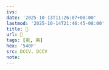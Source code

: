 ```yaml
---
ivs:
date: '2025-10-13T11:26:07+08:00'
lastmod: '2025-10-14T21:46:45-08:00'
title: 󰍡
url: 󰍡
tags: [吏, 夷]
hex: '540F'
src: DCCV, DCCV
note:
---
```

